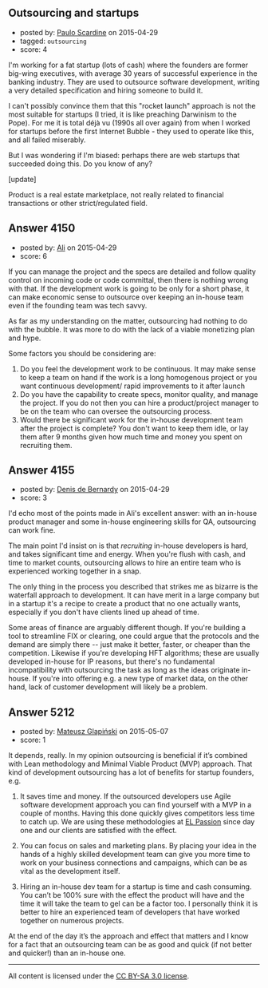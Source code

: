 ## Outsourcing and startups

- posted by: [Paulo Scardine](https://stackexchange.com/users/199019/paulo-scardine) on 2015-04-29
- tagged: `outsourcing`
- score: 4

I'm working for a fat startup (lots of cash) where the founders are former big-wing executives, with average 30 years of successful experience in the banking industry. They are used to outsource software development, writing a very detailed specification and hiring someone to build it.

I can't possibly convince them that this "rocket launch" approach is not the most suitable for startups (I tried, it is like preaching Darwinism to the Pope). For me it is total déjà vu (1990s all over again) from when I worked for startups before the first Internet Bubble - they used to operate like this, and all failed miserably.

But I was wondering if I'm biased: perhaps there are web startups that succeeded doing this. Do you know of any?

[update]

Product is a real estate marketplace, not really related to financial transactions or other strict/regulated field.


## Answer 4150

- posted by: [Ali](https://stackexchange.com/users/2815644/ali) on 2015-04-29
- score: 6

If you can manage the project and the specs are detailed and follow quality control on incoming code or code committal, then there is nothing wrong with that. If the development work is going to be only for a short phase, it can make economic sense to outsource over keeping an in-house team even if the founding team was tech savvy. 

As far as my understanding on the matter, outsourcing had nothing to do with the bubble. It was more to do with the lack of a viable monetizing plan and hype.

Some factors you should be considering are: 

 1. Do you feel the development work to be continuous. It may make sense to keep a team on  hand if the work is a long homogenous project or you want continuous development/ rapid improvements to it after launch
 2. Do you have the capability to create specs, monitor quality,  and manage the project. If you do not then you can hire a product/project manager to be on the team who can oversee the outsourcing process.
 3. Would there be significant work for the in-house development team after the project is complete? You don't want to keep them idle, or lay them after 9 months given how much time and money you spent on recruiting them. 




## Answer 4155

- posted by: [Denis de Bernardy](https://stackexchange.com/users/182468/denis-de-bernardy) on 2015-04-29
- score: 3

I'd echo most of the points made in Ali's excellent answer: with an in-house product manager and some in-house engineering skills for QA, outsourcing can work fine.

The main point I'd insist on is that *recruiting* in-house developers is hard, and takes significant time and energy. When you're flush with cash, and time to market counts, outsourcing allows to hire an entire team who is experienced working together in a snap.

The only thing in the process you described that strikes me as bizarre is the waterfall approach to development. It can have merit in a large company but in a startup it's a recipe to create a product that no one actually wants, especially if you don't have clients lined up ahead of time.

Some areas of finance are arguably different though. If you're building a tool to streamline FIX or clearing, one could argue that the protocols and the demand are simply there -- just make it better, faster, or cheaper than the competition. Likewise if you're developing HFT algorithms; these are usually developed in-house for IP reasons, but there's no fundamental incompatibility with outsourcing the task as long as the ideas originate in-house. If you're into offering e.g. a new type of market data, on the other hand, lack of customer development will likely be a problem.


## Answer 5212

- posted by: [Mateusz Glapiński](https://stackexchange.com/users/6270275/mateusz-glapi-ski) on 2015-05-07
- score: 1

<p>It depends, really. In my opinion outsourcing is beneficial if it’s combined with Lean methodology and Minimal Viable Product (MVP) approach. 
That kind of development outsourcing has a lot of benefits for startup founders, e.g.</p>

<ol>
<li><p>It saves time and money. If the outsourced developers use Agile software development approach you can find yourself with a MVP in a couple of months.
Having this done quickly gives competitors less time to catch up. We are using these methodologies at <a href="http://www.elpassion.com" rel="nofollow">EL Passion</a> since day one and our clients are satisfied with the effect.</p></li>
<li><p>You can focus on sales and marketing plans. By placing your idea in the hands of a highly skilled development team can give you more time to work on your business connections and campaigns, which can be as vital as the development itself.</p></li>
<li><p>Hiring an in-house dev team for a startup is time and cash consuming. You can’t be 100% sure with the effect the product will have and the time it will take the team to gel can be a factor too. I personally think it is better to hire an experienced team of developers that have worked together on numerous projects.</p></li>
</ol>

<p>At the end of the day it’s the approach and effect that matters and I know for a fact that an outsourcing team can be as good and quick (if not better and quicker!) than an in-house one. </p>




---

All content is licensed under the [CC BY-SA 3.0 license](https://creativecommons.org/licenses/by-sa/3.0/).
